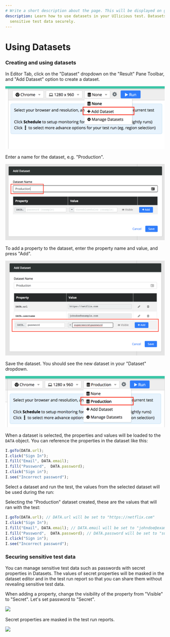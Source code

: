 ```yaml
---
# Write a short description about the page. This will be displayed on google search results.
description: Learn how to use datasets in your UIlicious test. Datasets can be used to swap test data quickly between runs and to manage
  sensitive test data securely.
---
```


# Using Datasets

### Creating and using datasets <a href="#creating-and-using-datasets" id="creating-and-using-datasets"></a>

In Editor Tab, click on the "Dataset" dropdown on the "Result" Pane Toolbar, and "Add Dataset" option to create a dataset.

![Add Dataset](images/Add_Dataset.png)

Enter a name for the dataset, e.g. "Production".

![Add Name for Dataset](images/Add_Dataset_Name.png)

To add a property to the dataset, enter the property name and value, and press "Add".

![Add property to Dataset](images/Add_Dataset_Property.png)

Save the dataset. You should see the new dataset in your "Dataset" dropdown.

![Select Dataset from Dropdown](images/Select_Dataset.png)

When a dataset is selected, the properties and values will be loaded to the `DATA` object. You can reference the properties in the dataset like this:

```javascript
I.goTo(DATA.url);
I.click("Sign In");
I.fill("Email", DATA.email);
I.fill("Password",  DATA.password);
I.click("Sign in"); 
I.see("Incorrect password");
```

Select a dataset and run the test, the values from the selected dataset will be used during the run:

Selecting the "Production" dataset created, these are the values that will ran with the test:

```javascript
I.goTo(DATA.url); // DATA.url will be set to "https://netflix.com"
I.click("Sign In");
I.fill("Email", DATA.email); // DATA.email will be set to "johndoe@example.com"
I.fill("Password",  DATA.password); // DATA.password will be set to "supersecretpassword"
I.click("Sign in"); 
I.see("Incorrect password");
```

### Securing sensitive test data <a href="#securing-sensitive-test-data" id="securing-sensitive-test-data"></a>

You can manage sensitive test data such as passwords with secret properties in Datasets. The values of secret properties will be masked in the dataset editor and in the test run report so that you can share them without revealing sensitive test data.

When adding a property, change the visibility of the property from "Visible" to "Secret". Let's set password to "Secret".

![](https://docs.uilicious.com/images/dataset-secret-properties.png)

Secret properties are masked in the test run reports.

![](https://docs.uilicious.com/images/dataset-run-secret.png)
